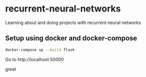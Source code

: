 # recurrent-neural-networks
Learning about and doing projects with recurrent neural networks

## Setup using docker and docker-compose

```bash
docker-compose up --build flask 
```

Go to http://localhost:50000

great
